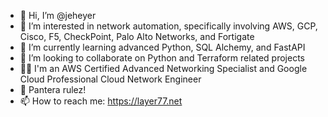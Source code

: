 - 👋 Hi, I’m @jeheyer
- 👀 I’m interested in network automation, specifically involving AWS, GCP, Cisco, F5, CheckPoint, Palo Alto Networks, and Fortigate
- 🌱 I’m currently learning advanced Python, SQL Alchemy, and FastAPI
- 💞️ I’m looking to collaborate on Python and Terraform related projects
- :man_teacher: I'm an AWS Certified Advanced Networking Specialist and Google Cloud Professional Cloud Network Engineer
- :metal: Pantera rulez!
- 📫 How to reach me: https://layer77.net

<!---
jeheyer/jeheyer is a ✨ special ✨ repository because its `README.md` (this file) appears on your GitHub profile.
You can click the Preview link to take a look at your changes.
--->
